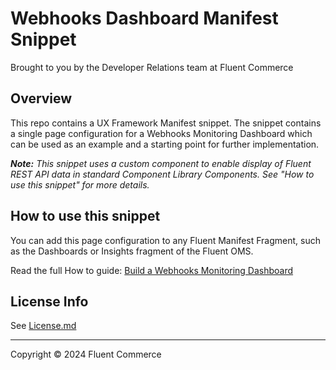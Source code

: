 # Webhooks Dashboard Manifest Snippet
Brought to you by the Developer Relations team at Fluent Commerce

## Overview

This repo contains a UX Framework Manifest snippet. The snippet contains a single page configuration for a Webhooks Monitoring Dashboard which can be used as an example and a starting point for further implementation.

_**Note:** This snippet uses a custom component to enable display of Fluent REST API data in standard Component Library Components. See "How to use this snippet" for more details._


## How to use this snippet

You can add this page configuration to any Fluent Manifest Fragment, such as the Dashboards or Insights fragment of the Fluent OMS.

Read the full How to guide: [Build a Webhooks Monitoring Dashboard](httos://docs.fluentcommerce.com/by-type/build-a-webhooks-monitoring-dashboard)


## License Info

See [License.md](LICENSE.md)

---

Copyright © 2024 Fluent Commerce
